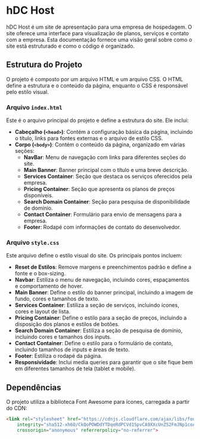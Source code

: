 # hDC Host

hDC Host é um site de apresentação para uma empresa de hospedagem. O site oferece uma interface para visualização de planos, serviços e contato com a empresa. Esta documentação fornece uma visão geral sobre como o site está estruturado e como o código é organizado.

## Estrutura do Projeto

O projeto é composto por um arquivo HTML e um arquivo CSS. O HTML define a estrutura e o conteúdo da página, enquanto o CSS é responsável pelo estilo visual.

### Arquivo `index.html`

Este é o arquivo principal do projeto e define a estrutura do site. Ele inclui:

- **Cabeçalho (`<head>`)**: Contém a configuração básica da página, incluindo o título, links para fontes externas e o arquivo de estilo CSS.
- **Corpo (`<body>`)**: Contém o conteúdo da página, organizado em várias seções:
  - **NavBar**: Menu de navegação com links para diferentes seções do site.
  - **Main Banner**: Banner principal com o título e uma breve descrição.
  - **Services Container**: Seção que destaca os serviços oferecidos pela empresa.
  - **Pricing Container**: Seção que apresenta os planos de preços disponíveis.
  - **Search Domain Container**: Seção para pesquisa de disponibilidade de domínio.
  - **Contact Container**: Formulário para envio de mensagens para a empresa.
  - **Footer**: Rodapé com informações de contato do desenvolvedor.

### Arquivo `style.css`

Este arquivo define o estilo visual do site. Os principais pontos incluem:

- **Reset de Estilos**: Remove margens e preenchimentos padrão e define a fonte e o box-sizing.
- **Navbar**: Estiliza o menu de navegação, incluindo cores, espaçamentos e comportamento de hover.
- **Main Banner**: Define o estilo do banner principal, incluindo a imagem de fundo, cores e tamanhos de texto.
- **Services Container**: Estiliza a seção de serviços, incluindo ícones, cores e layout de lista.
- **Pricing Container**: Define o estilo para a seção de preços, incluindo a disposição dos planos e estilos de botões.
- **Search Domain Container**: Estiliza a seção de pesquisa de domínio, incluindo cores e tamanhos dos inputs.
- **Contact Container**: Define o estilo para o formulário de contato, incluindo tamanhos de inputs e áreas de texto.
- **Footer**: Estiliza o rodapé da página.
- **Responsividade**: Inclui media queries para garantir que o site fique bem em diferentes tamanhos de tela (tablet e mobile).

## Dependências

O projeto utiliza a biblioteca Font Awesome para ícones, carregada a partir do CDN:

```html
<link rel="stylesheet" href="https://cdnjs.cloudflare.com/ajax/libs/font-awesome/6.2.0/css/all.min.css"
    integrity="sha512-xh6O/CkQoPOWDdYTDqeRdPCVd1SpvCA9XXcUnZS2FmJNp1coAFzvtCN9BmamE+4aHK8yyUHUSCcJHgXloTyT2A=="
    crossorigin="anonymous" referrerpolicy="no-referrer">